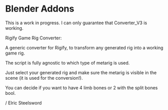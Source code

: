 # Blender Addons
 
This is a work in progress. I can only guarantee that Converter_V3 is working. 


Rigify Game Rig Converter:

A generic converter for Rigify, to transform any generated rig into a working game rig.

The script is fully agnostic to which type of metarig is used. 

Just select your generated rig and make sure the metarig is visible in the scene (it is used for the conversion!).

You can decide if you want to have 4 limb bones or 2 with the split bones bool.

/ Elric Steelsword
